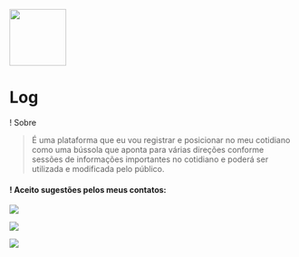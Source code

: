 <img src="https://marcosantonyy.github.io/Log/Recursos/Frameworks/Log/img/log-logo.png" width="100px"> <h1>Log</h1>

! Sobre </br>
  > É uma plataforma que eu vou registrar e posicionar no meu cotidiano como uma bússola que aponta para várias direções conforme sessões de informações importantes no cotidiano e poderá ser utilizada e modificada pelo público.

 <h4>! Aceito sugestões pelos meus contatos:</h4>  

  <a href="https://www.instagram.com/marcos____antony/" target="_blank"><img src="https://img.shields.io/badge/-Instagram-purple?style=for-the-badge&logo=instagram&logoColor=white" target="_blank"></a>
  
  <a href="https://discord.com/channels/@me" target="_blank"><img src="https://img.shields.io/badge/Discord-7289DA?style=for-the-badge&logo=discord&logoColor=white" target="_blank"></a> 
  
  <a href="https://wa.me/5521964986068" target="_blank"><img src="https://img.shields.io/badge/WhatsApp-%1000?style=for-the-badge&logo=whatsapp&logoColor=white" target="_blank"></a>



